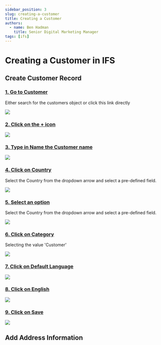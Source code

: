 ```yaml
---
sidebar_position: 3
slug: creating-a-customer
title: Creating a Customer
authors:
  - name: Ben Hadman
    title: Senior Digital Marketing Manager
tags: [ifs]
---
```


# Creating a Customer in IFS

## Create Customer Record

### [1\. Go to Customer](https://ifstest01.dev.nuclera.muzulu.cloud/main/ifsapplications/web/page/Customer/Form;$filter=CustomerId%20eq%20'10007';path=0.1632440489.1296968462.680441316.1886409373;record=KEN1c3RvbWVySWQ9JzEwMDA3Jyk%3D)

Either search for the customers object or click this link directly

![](https://dubble-prod-01.s3.amazonaws.com/assets/18e33c62-1779-46dd-a07b-2ae2e19bcccb.png?0)

### [2\. Click on the + icon](https://ifstest01.dev.nuclera.muzulu.cloud/main/ifsapplications/web/page/Customer/Form;$filter=CustomerId%20eq%20'10007';path=0.1632440489.1296968462.680441316.1886409373;record=KEN1c3RvbWVySWQ9JzEwMDA3Jyk%3D)

![](https://d3q7ie80jbiqey.cloudfront.net/media/image/zoom/1d4b729f-ab5b-4e02-acec-c610cc2426a1/2.5/18.841650024357/14.563246797924?0)

### [3\. Type in Name the Customer name](https://ifstest01.dev.nuclera.muzulu.cloud/main/ifsapplications/web/page/Customer/Form;$filter=CustomerId%20eq%20'10007';path=0.1632440489.1296968462.680441316.1886409373)

![](https://d3q7ie80jbiqey.cloudfront.net/media/image/zoom/72332503-b2af-4f69-ab97-6b0cbccf020f/2.5/29.267270230822/24.757519241207?0)

### [4\. Click on Country](https://ifstest01.dev.nuclera.muzulu.cloud/main/ifsapplications/web/page/Customer/Form;$filter=CustomerId%20eq%20'10007';path=0.1632440489.1296968462.680441316.1886409373)

Select the Country from the dropdown arrow and select a pre-defined field.

![](https://d3q7ie80jbiqey.cloudfront.net/media/image/zoom/0f3f9dff-b446-452d-8f92-81c29ad95e9a/2.5/57.033652472373/41.987704442552?0)

### [5\. Select an option](https://ifstest01.dev.nuclera.muzulu.cloud/main/ifsapplications/web/page/Customer/Form;$filter=CustomerId%20eq%20'10007';path=0.1632440489.1296968462.680441316.1886409373)

Select the Country from the dropdown arrow and select a pre-defined field.

![](https://d3q7ie80jbiqey.cloudfront.net/media/image/zoom/7f6d121e-759c-468f-be51-a6a66bd320c6/2/28.248543988039/70.511493541468?0)

### [6\. Click on Category](https://ifstest01.dev.nuclera.muzulu.cloud/main/ifsapplications/web/page/Customer/Form;$filter=CustomerId%20eq%20'10007';path=0.1632440489.1296968462.680441316.1886409373)

Selecting the value 'Customer'

![](https://d3q7ie80jbiqey.cloudfront.net/media/image/zoom/d231e0c0-b751-45de-81c9-e36bf759babb/2.5/77.709899281762/42.778639359908?0)

### [7\. Click on Default Language](https://ifstest01.dev.nuclera.muzulu.cloud/main/ifsapplications/web/page/Customer/Form;$filter=CustomerId%20eq%20'10007';path=0.1632440489.1296968462.680441316.1886409373)

![](https://d3q7ie80jbiqey.cloudfront.net/media/image/zoom/341e8623-dce4-4d40-8b17-34c50e95a5e0/2.5/22.66357069268/12.662663553904?0)

### [8\. Click on English](https://ifstest01.dev.nuclera.muzulu.cloud/main/ifsapplications/web/page/Customer/Form;$filter=CustomerId%20eq%20'10007';path=0.1632440489.1296968462.680441316.1886409373)

![](https://d3q7ie80jbiqey.cloudfront.net/media/image/zoom/0419d163-3e05-4a96-876e-6ad968f4e4ce/2.5/15.332799554709/60.48231203694?0)

### [9\. Click on Save](https://ifstest01.dev.nuclera.muzulu.cloud/main/ifsapplications/web/page/Customer/Form;$filter=CustomerId%20eq%20'10007';path=0.1632440489.1296968462.680441316.1886409373)

![](https://d3q7ie80jbiqey.cloudfront.net/media/image/zoom/f5fb6f0a-6c60-4a7a-b5fe-215f2b34038c/2.5/17.155188280151/14.728249794196?0)

## Add Address Information



